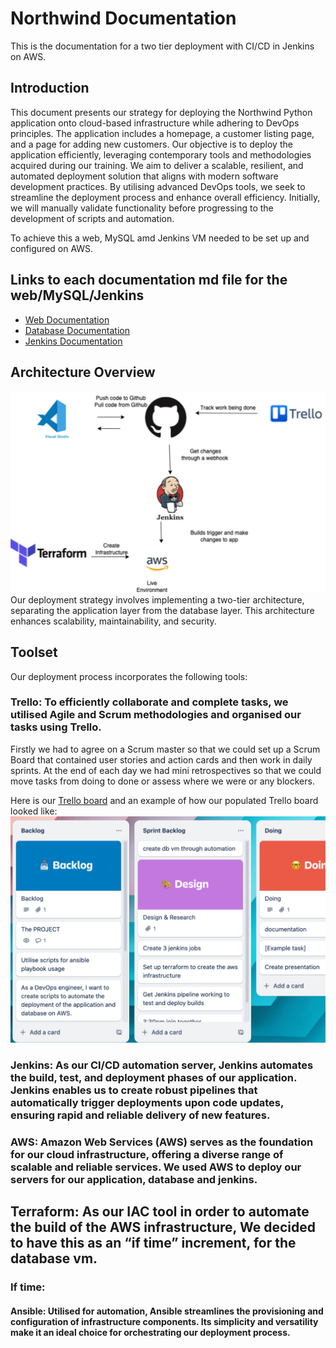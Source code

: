 # Northwind Documentation

This is the documentation for a two tier deployment with CI/CD in Jenkins on AWS.

## Introduction
This document presents our strategy for deploying the Northwind Python application onto cloud-based infrastructure while adhering to DevOps principles. The application includes a homepage, a customer listing page, and a page for adding new customers. Our objective is to deploy the application efficiently, leveraging contemporary tools and methodologies acquired during our training. We aim to deliver a scalable, resilient, and automated deployment solution that aligns with modern software development practices. By utilising advanced DevOps tools, we seek to streamline the deployment process and enhance overall efficiency. Initially, we will manually validate functionality before progressing to the development of scripts and automation.

To achieve this a web, MySQL amd Jenkins VM needed to be set up and configured on AWS.

## Links to each documentation md file for the web/MySQL/Jenkins

- [Web Documentation](/Web%20Documentation.md)
- [Database Documentation](/Database%20Documentation.md)
- [Jenkins Documentation](/Jenkins%20Documentation.md)

## Architecture Overview

![alt text](img/app-img/image-10.png)
Our deployment strategy involves implementing a two-tier architecture, separating the application layer from the database layer. This architecture enhances scalability, maintainability, and security.

## Toolset

Our deployment process incorporates the following tools:

### Trello: To efficiently collaborate and complete tasks, we utilised Agile and Scrum methodologies and organised our tasks using Trello. 

Firstly we had to agree on a Scrum master so that we could set up a Scrum Board that contained user stories and action cards and then work in daily sprints. At the end of each day we had mini retrospectives so that we could move tasks from doing to done or assess where we were or any blockers.

Here is our [Trello board](https://trello.com/invite/b/QDreLhch/ATTI55983b89aaf73cdd3fd71ae4bed050ce7D9CD451/project) and an example of how our populated Trello board looked like:
![alt text](img/app-img/image-11.png)


### Jenkins: As our CI/CD automation server, Jenkins automates the build, test, and deployment phases of our application. Jenkins enables us to create robust pipelines that automatically trigger deployments upon code updates, ensuring rapid and reliable delivery of new features.

### AWS: Amazon Web Services (AWS) serves as the foundation for our cloud infrastructure, offering a diverse range of scalable and reliable services. We used AWS to deploy our servers for our application, database and jenkins.

## Terraform: As our IAC tool in order to automate the build of the AWS infrastructure, We decided to have this as an “if time” increment, for the database vm.

### If time:

#### Ansible: Utilised for automation, Ansible streamlines the provisioning and configuration of infrastructure components. Its simplicity and versatility make it an ideal choice for orchestrating our deployment process.



